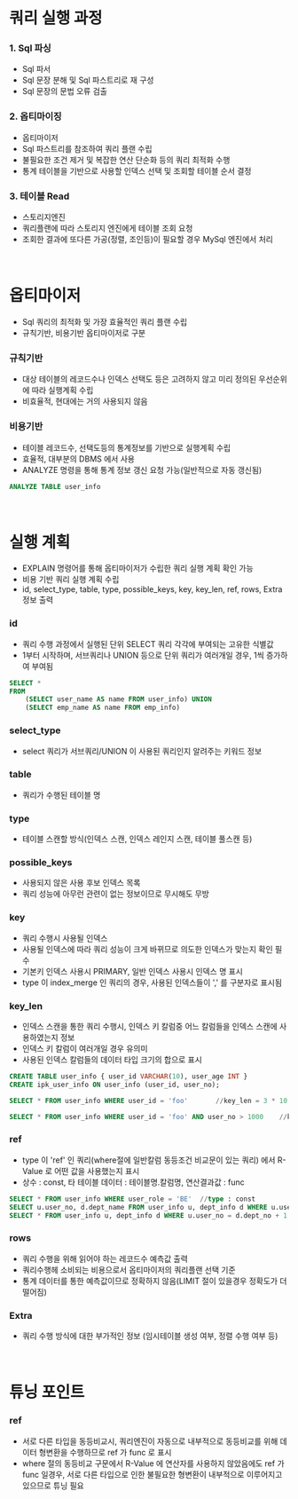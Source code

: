 # 쿼리 실행 과정
### 1. Sql 파싱
* Sql 파서
* Sql 문장 분해 및 Sql 파스트리로 재 구성
* Sql 문장의 문법 오류 검출

### 2. 옵티마이징
* 옵티마이저
* Sql 파스트리를 참조하여 쿼리 플랜 수립
* 불필요한 조건 제거 및 복잡한 연산 단순화 등의 쿼리 최적화 수행
* 통계 테이블을 기반으로 사용할 인덱스 선택 및 조회할 테이블 순서 결정

### 3. 테이블 Read
* 스토리지엔진
* 쿼리플랜에 따라 스토리지 엔진에게 테이블 조회 요청
* 조회한 결과에 또다른 가공(정렬, 조인등)이 필요할 경우 MySql 엔진에서 처리

<br>

# 옵티마이저
* Sql 쿼리의 최적화 및 가장 효율적인 쿼리 플랜 수립
* 규칙기반, 비용기반 옵티마이저로 구분

### 규칙기반
* 대상 테이블의 레코드수나 인덱스 선택도 등은 고려하지 않고 미리 정의된 우선순위에 따라 실행계획 수립
* 비효율적, 현대에는 거의 사용되지 않음

### 비용기반
* 테이블 레코드수, 선택도등의 통계정보를 기반으로 실행계획 수립
* 효율적, 대부분의 DBMS 에서 사용 
* ANALYZE 명령을 통해 통계 정보 갱신 요청 가능(일반적으로 자동 갱신됨) 

```sql
ANALYZE TABLE user_info
```

<br>

# 실행 계획
* EXPLAIN 명령어를 통해 옵티마이저가 수립한 쿼리 실행 계획 확인 가능
* 비용 기반 쿼리 실행 계획 수립
* id, select_type, table, type, possible_keys, key, key_len, ref, rows, Extra 정보 출력

### id
* 쿼리 수행 과정에서 실행된 단위 SELECT 쿼리 각각에 부여되는 고유한 식별값
* 1부터 시작하며, 서브쿼리나 UNION 등으로 단위 쿼리가 여러개일 경우, 1씩 증가하여 부여됨
```sql
SELECT *
FROM
	(SELECT user_name AS name FROM user_info) UNION
    (SELECT emp_name AS name FROM emp_info)
```

### select_type
* select 쿼리가 서브쿼리/UNION 이 사용된 쿼리인지 알려주는 키워드 정보

### table
* 쿼리가 수행된 테이블 명

### type
* 테이블 스캔할 방식(인덱스 스캔, 인덱스 레인지 스캔, 테이블 풀스캔 등)

### possible_keys
* 사용되지 않은 사용 후보 인덱스 목록
* 쿼리 성능에 아무런 관련이 없는 정보이므로 무시해도 무방

### key
* 쿼리 수행시 사용될 인덱스
* 사용될 인덱스에 따라 쿼리 성능이 크게 바뀌므로 의도한 인덱스가 맞는지 확인 필수
* 기본키 인덱스 사용시 PRIMARY, 일반 인덱스 사용시 인덱스 명 표시
* type 이 index_merge 인 쿼리의 경우, 사용된 인덱스들이 ',' 를 구분자로 표시됨

### key_len
* 인덱스 스캔을 통한 쿼리 수행시, 인덱스 키 칼럼중 어느 칼럼들을 인덱스 스캔에 사용하였는지 정보
* 인덱스 키 칼럼이 여러개일 경우 유의미
* 사용된 인덱스 칼럼들의 데이터 타입 크기의 합으로 표시
```sql
CREATE TABLE user_info { user_id VARCHAR(10), user_age INT }
CREATE ipk_user_info ON user_info (user_id, user_no);

SELECT * FROM user_info WHERE user_id = 'foo'		//key_len = 3 * 10 

SELECT * FROM user_info WHERE user_id = 'foo' AND user_no > 1000 	//key_len = 3 * 10 + 4
```

### ref
* type 이 'ref' 인 쿼리(where절에 일반칼럼 동등조건 비교문이 있는 쿼리) 에서 R-Value 로 어떤 값을 사용했는지 표시
* 상수 : const, 타 테이블 데이터 : 테이블명.칼럼명, 연산결과값 : func
```sql
SELECT * FROM user_info WHERE user_role = 'BE'	//type : const
SELECT u.user_no, d.dept_name FROM user_info u, dept_info d WHERE u.user_role = d.dept_role	//type : dept_info.dept_role
SELECT * FROM user_info u, dept_info d WHERE u.user_no = d.dept_no + 1	//type : func
```

### rows
* 쿼리 수행을 위해 읽어야 하는 레코드수 예측값 출력
* 쿼리수행헤 소비되는 비용으로서 옵티마이저의 쿼리플랜 선택 기준
* 통계 데이터를 통한 예측값이므로 정확하지 않음(LIMIT 절이 있을경우 정확도가 더 떨어짐)

### Extra
* 쿼리 수행 방식에 대한 부가적인 정보 (임시테이블 생성 여부, 정렬 수행 여부 등)

<br>

# 튜닝 포인트
### ref
* 서로 다른 타입을 동등비교시, 쿼리엔진이 자동으로 내부적으로 동등비교를 위해 데이터 형변환을 수행하므로 ref 가 func 로 표시
* where 절의 동등비교 구문에서 R-Value 에 연산자를 사용하지 않았음에도 ref 가 func 일경우, 서로 다른 타입으로 인한 불필요한 형변환이 내부적으로 이루어지고 있으므로 튜닝 필요
